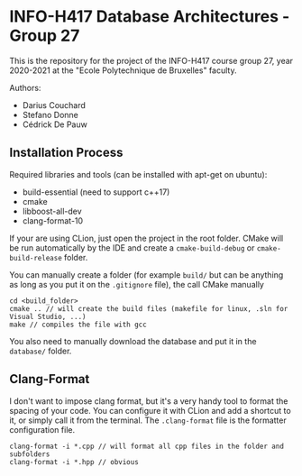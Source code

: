 # INFO-H417 Database Architectures - Group 27

This is the repository for the project of the INFO-H417 course group 27, year 2020-2021 at the "Ecole Polytechnique de Bruxelles"  faculty.

Authors:
- Darius Couchard
- Stefano Donne
- Cédrick De Pauw

## Installation Process

Required libraries and tools (can be installed with apt-get on ubuntu):

- build-essential (need to support c++17)
- cmake
- libboost-all-dev
- clang-format-10

If your are using CLion, just open the project in the root folder. CMake will be run automatically by the IDE and create a `cmake-build-debug` or `cmake-build-release` folder. 

You can manually create a folder (for example `build/` but can be anything as long as you put it on the `.gitignore` file), the call CMake manually

```
cd <build_folder>
cmake .. // will create the build files (makefile for linux, .sln for Visual Studio, ...)
make // compiles the file with gcc
```

You also need to manually download the database and put it in the `database/` folder.

## Clang-Format

I don't want to impose clang format, but it's a very handy tool to format the spacing of your code. You can configure it with CLion and add a shortcut to it, or simply call it from the terminal.
The `.clang-format` file is the formatter configuration file.

```
clang-format -i *.cpp // will format all cpp files in the folder and subfolders
clang-format -i *.hpp // obvious
```